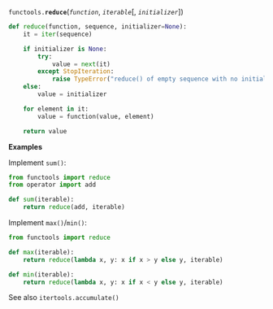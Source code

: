 `functools.`__`reduce`__(_`function`_, _`iterable`_[, _`initializer`_])

```python
def reduce(function, sequence, initializer=None):
    it = iter(sequence)

    if initializer is None:
        try:
            value = next(it)
        except StopIteration:
            raise TypeError("reduce() of empty sequence with no initial value") from None
    else:
        value = initializer

    for element in it:
        value = function(value, element)

    return value
```

__Examples__

Implement `sum()`:

```python
from functools import reduce
from operator import add

def sum(iterable):
    return reduce(add, iterable)
```

Implement `max()`/`min()`:

```python
from functools import reduce

def max(iterable):
    return reduce(lambda x, y: x if x > y else y, iterable)

def min(iterable):
    return reduce(lambda x, y: x if x < y else y, iterable)
```

See also `itertools.accumulate()`
